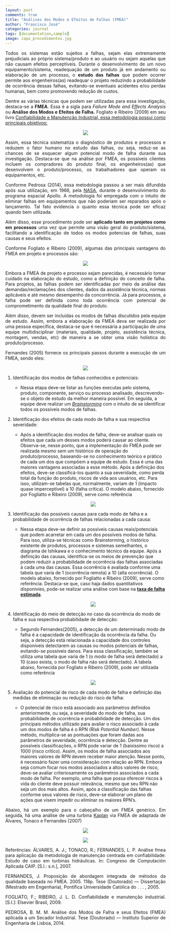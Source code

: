 ```yaml
---
layout: post
comments: true
title: "Análises dos Modos e Efeitos de Falhas (FMEA)"
author: "Francisco José"
categories: journal
tags: [documentation,sample]
image: capa_procedimentos.jpg
---
```

<html>
<body>

<p align="justify"> Todos os sistemas estão sujeitos a falhas, sejam elas extremamente prejudiciais ao próprio sistema/produto e ao usuário ou sejam aquelas que não causam efeitos perceptíveis. Durante o desenvolvimento de um novo equipamento/sistema, readequação de um produto já em andamento ou elaboração de um processo, o <b>estudo das falhas</b> que podem ocorrer permite aos engenheiros(as) readequar o projeto reduzindo a probabilidade de ocorrência dessas falhas, evitando-se eventuais acidentes e/ou perdas humanas, bem como promovendo redução de custos.</p>

<p align="justify"> Dentre as várias técnicas que podem ser utilizadas para essa investigação, destaca-se a <b>FMEA</b>. Essa é a sigla para <i>Failure Mode and Effects Analysis</i> ou <b>Análise dos Modos e Efeitos de Falha.</b> Fogliato e Ribeiro (2009) em seu livro <a href ="https://www.amazon.com.br/Confiabilidade-manuten%C3%A7%C3%A3o-industrial-Fl%C3%A1vio-Fogliatto-ebook/dp/B00CI4S6K2">Confiabilidade e Manutenção Industrial, essa metodologia possui como principais objetivos: </a> </p>

<p align = "center">
<img src="http://engfrancisco.com/assets/img/FMEA_1.PNG"></p>


<p align="justify"> Assim, essa técnica sistematiza o diagnóstico de produtos e processos e reduzem o fator humano no estudo das falhas, ou seja, reduz-se as chances de se esquecer algum potencial modo de falha durante sua investigação. Destaca-se que na análise por FMEA, os possíveis clientes incluem os compradores do produto final, os engenheiros(as) que desenvolvem o produto/processo, os trabalhadores que operam os equipamentos, etc.
</p>

<p align="justify"> Conforme Pedrosa (2014), essa metodologia passou a ser mais difundida após sua utilização, em 1966, pela <a href="https://www.nasa.gov/">NASA</a>, durante o desenvolvimento do programa espacial Apollo. A metodologia foi empregada com o intuito de eliminar falhas em equipamentos que não poderiam ser reparados após o lançamento. Tal fato evidencia o quanto essa técnica pode ser eficaz quando bem utilizada.
</p>

<p align="justify"> Além disso, esse procedimento pode ser <b>aplicado tanto em projetos como em processos</b> uma vez que permite uma visão geral do produto/sistema, facilitando a identificação de todos os modos potencias de falhas, suas causas e seus efeitos.
</p>

<p align="justify"> Conforme Fogliato e Ribeiro (2009), algumas das principais vantagens do FMEA em projeto e processos são:</p>

<p align = "center">
<img src="http://engfrancisco.com/assets/img/FMEA_2.PNG"></p>

<p align="justify"> Embora a FMEA de projeto e processo sejam parecidas, é necessário tomar cuidado na elaboração do estudo, como a definição do conceito de falha. Para projetos, as falhas podem ser identificadas por meio da análise das demandas/reclamações dos clientes, dados da assistência técnica, normas aplicáveis e até mesmo desempenho da concorrência. Já para processos, a falha pode ser definida como toda ocorrência com potencial de comprometimento da qualidade final do produto. 
</p>

<p align="justify"> Além disso, devem ser incluídas os modos de falhas discutidos pela equipe de estudo. Assim, embora a elaboração da FMEA deva ser realizada por uma pessoa específica, destaca-se que é necessária a participação de uma equipe multidisciplinar (materiais, qualidade, projeto, assistência técnica, montagem, vendas, etc) de maneira a se obter uma visão holística do produto/processo.
</p>

<p align="justify"> Fernandes (2005) fornece os principais passos durante a execução de um FMEA, sendo eles:</p>

<p align = "center">
<img src="http://engfrancisco.com/assets/img/FMEA_3.PNG"></p>

<ol>
	<li> Identificação dos modos de falhas conhecidos e potenciais:</li>
	<ul>
		<p align="justify"><li>Nessa etapa deve-se listar as funções executas pelo sistema, produto, componente, serviço ou processo analisado, descrevendo-se o objeto de estudo da melhor maneira possível. Em seguida, a equipe deve realizar um <a href ="https://en.wikipedia.org/wiki/Brainstorming"><i>Brainstorming</i></a> com o intuito de se identificar todos os possíveis modos de falhas.</li></p>
	</ul>
	<p><li>Identificação dos efeitos de cada modo de falha e sua respectiva severidade:</li>
	<ul>
		<p align="justify"><li>Após a identificação dos modos de falha, deve-se analisar quais os efeitos que cada um desses modos poderá causar ao cliente. Observa-se, nesse ponto, que a implementação do FMEA pode ser realizada mesmo sem um histórico de operação do produto/processo, baseando-se no conhecimento teórico e prático de cada um dos que compõem a equipe de estudo. Essa é uma das maiores vantagens associadas a esse método. Após a definição dos efeitos, deve-se classificá-los quanto a sua severidade, como perda total da função do produto, riscos de vida aos usuários, etc. Para isso, utilizam-se tabelas que, normalmente, variam de 1 (impacto quase imperceptível) a 10 (falha crítica). O modelo abaixo, fornecido por Fogliatto e Ribeiro (2009), serve como referência</li></p>
		<p align = "center">
		<img src="http://engfrancisco.com/assets/img/FMEA_4.PNG"></p>
	</ul></p>
	<p><li>Identificação das possíveis causas para cada modo de falha e a probabilidade de ocorrência de falhas relacionadas a cada causa:</li>
	<ul>
		<p align="justify"><li>Nessa etapa deve-se definir as possíveis causas reais/potenciais que podem acarretar em cada um dos possíveis modos de falha. Para isso, utiliza-se técnicas como Brainstorming, o histórico existente de produtos, processos e sistemas semelhantes, o diagrama de Ishikawa e o conhecimento técnico da equipe.
		Após a definição das causas, identifica-se os meios de prevenção que podem reduzir a probabilidade de ocorrência das falhas associadas à cada uma das causas. Essa ocorrência é avaliada conforme uma tabela que varia de 1 (ocorrência remota) a 10 (alta ocorrência). O modelo abaixo, fornecido por Fogliatto e Ribeiro (2009), serve como referência. Destaca-se que, caso haja dados quantitativos disponívies, pode-se realizar uma análise com base na <a href ="https://en.wikipedia.org/wiki/Failure_rate"><b>taxa de falha estimada</b></a>.</li></p>
		<p align = "center">
		<img src="http://engfrancisco.com/assets/img/FMEA_5.PNG"></p>
	</ul></p>
	<p><li>Identificação do meio de detecção no caso da ocorrência do modo de falha e sua respectiva probabilidade de detecção:</li>
	<ul>
		<p align="justify"><li>Segundo Fernandes(2005), a detecção de um determinado modo de falha é a capacidade de identificação da ocorrência da falha. Ou seja, a detecção está relacionada a capacidade dos controles disponíveis detectarem as causas ou modos potenciais de falhas, evitando-se possíveis danos. Para essa classificação, também se utiliza uma tabela que varia de 1 (o modo de falha será detectado) a 10 (caso exista, o modo de falha não será detectado). A tabela abaixo, fornecida por Fogliato e Ribeiro (2009), pode ser utilizada como referência</li></p>
		<p align = "center">
		<img src="http://engfrancisco.com/assets/img/FMEA_6.PNG"></p>
	</ul></p>
	<p><li>Avaliação do potencial de risco de cada modo de falha e definição das medidas de eliminação ou redução do risco de falha:</li>
	<ul>
		<p align="justify"><li>O potencial de risco está associado aos parâmetros definidos anteriormente, ou seja, a severidade do modo de falha, sua probabilidade de ocorrência e probabilidade de detecção. Um dos principais métodos utilizado para avaliar o risco associado à cada um dos modos de falha é o RPN <i>(Risk Potential Number)</i>. Nesse método, multiplica-se as pontuações que foram dadas aos parâmetros de severidade, ocorrência e detecção. Dentre as possíveis classificações, o RPN pode variar de 1 (baixíssimo risco) a 1000 (risco crítico).  Assim, os modos de falha associados aos maiores valores de RPN devem receber maior atenção.
		Nesse ponto, é necessário fazer uma consideração com relação ao RPN. Embora seja comum focar nos modos associados a altos valores de risco, deve-se avaliar criteriosamente os parâmetros associados a cada modo de falha. Por exemplo, uma falha que possa oferecer riscos à vida do cliente deve possuir relevância, mesmo que seu RPN não seja um dos mais altos.
		Assim, após a classificação das falhas conforme seus valores de risco, deve-se elaborar um plano de ações que visem impedir ou eliminar os maiores RPN’s.</li></p>
	</ul></p>
</ol>



<p align="justify">Abaixo, há um exemplo para o cabeçalho de um FMEA genérico. Em seguida, há uma análise de uma turbina <a href="https://en.wikipedia.org/wiki/Kaplan_turbine">Kaplan</a> via FMEA de adaptada de Álvares, Tonaco e Fernandes (2007) </p>

<p align = "center">
<img src="http://engfrancisco.com/assets/img/Cabecalho.PNG"></p>

<p align = "center">
<img src="http://engfrancisco.com/assets/img/FMEA_Aplicado.PNG"></p>



</body>
</html>

<p align="justify">Referências:
ÁLVARES, A. J.; TONACO, R.; FERNANDES, L. P. Análise fmea para aplicação da metodologia de manutenção centrada
em confiabilidade: Estudo de caso em turbinas hidráulicas. In: Congreso de Computación Aplicada CAIP. [S.l.: s.n.],
2007.</p>

<p align="justify">FERNANDES, J. Proposição de abordagem integrada de métodos da qualidade baseada no FMEA. 2005. 118p. Tese
(Doutorado) — Dissertação (Mestrado em Engenharia), Pontífica Universidade Católica do . . . , 2005.</p>

<p align="justify">FOGLIATO, F.; RIBEIRO, J. L. D. Confiabilidade e manutenção industrial. [S.l.]: Elsevier Brasil, 2009.</p>

<p align="justify">PEDROSA, B. M. M. Análise dos Modos de Falha e seus Efeitos (FMEA) aplicada a um Secador Industrial. Tese
(Doutorado) — Instituto Superior de Engenharia de Lisboa, 2014.</p>

<p align="justify"><a href="https://engeteles.com.br/fmea-o-que-e-como-fazer/"></a></p>

<p align="justify"><a href="https://blogdaqualidade.com.br/analise-de-modos-de-falhas-e-efeitos-fmea/"></a></p>
